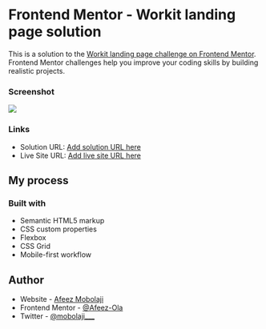 # Frontend Mentor - Workit landing page solution

This is a solution to the [Workit landing page challenge on Frontend Mentor](https://www.frontendmentor.io/challenges/workit-landing-page-2fYnyle5lu). Frontend Mentor challenges help you improve your coding skills by building realistic projects. 


### Screenshot

![](/images/screenshot.png)



### Links

- Solution URL: [Add solution URL here](https://github.com/Afeez-Ola/workit-landing-page-refix)
- Live Site URL: [Add live site URL here](https://workit-landing-page-refix.vercel.app/)

## My process

### Built with

- Semantic HTML5 markup
- CSS custom properties
- Flexbox
- CSS Grid
- Mobile-first workflow





## Author

- Website - [Afeez Mobolaji](https://hashnode.com/@Mobolaji)
- Frontend Mentor - [@Afeez-Ola](https://www.frontendmentor.io/profile/Afeez-Ola)
- Twitter - [@mobolaji___]([mobolaji](https://x.com/mobolaji___))
